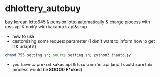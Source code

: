 # dhlottery_autobuy
buy korean lotto645 &amp; pension lotto automatically &amp; charge process with toss api &amp; notify with kakaotalk api&amp;smtp

* how to use
* customizing some request parameter (I don't want to inform how to get it & adapt it)
```sh
chmod 755 setting.sh; source setting.sh; python3 dhauto.py
```
* you have to pre-set kakao api & toss transfer api (and I could sure this process would be **SOOOO F\*cked**)
